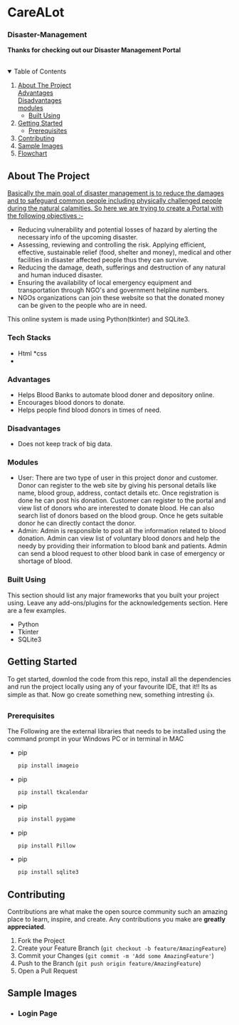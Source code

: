 # CareALot

### Disaster-Management

**Thanks for checking out our Disaster Management Portal**

<!-- PROJECT SHIELDS -->
<!--
*** I'm using markdown "reference style" links for readability.
*** Reference links are enclosed in brackets [ ] instead of parentheses ( ).
*** See the bottom of this document for the declaration of the reference variables
*** for contributors-url, forks-url, etc. This is an optional, concise syntax you may use.
*** https://www.markdownguide.org/basic-syntax/#reference-style-links -->



<!-- PROJECT LOGO -->
<br />

<!-- TABLE OF CONTENTS -->
<details open="open">
  <summary>Table of Contents</summary>
  <ol>
    <li>
      <a href="#about-the-project">About The Project</a>
      <br/>
      <a href="#advantages">Advantages</a>
      <br/>
      <a href="#disadvantages">Disadvantages</a>
      <br/>
      <a href="#modules">modules</a>
      <ul>
        <li><a href="#built-using">Built Using</a></li>
      </ul>
    </li>
    <li>
      <a href="#getting-started">Getting Started</a>
      <ul>
        <li><a href="#prerequisites">Prerequisites</a></li>
      </ul>
    </li>
    <li><a href="#contributing">Contributing</a></li>
    <li><a href="#sample-images">Sample Images</a></li>
    <li><a href="#flowchart">Flowchart</a></li>
  </ol>
</details>



<!-- ABOUT THE PROJECT -->
## About The Project

<u>Basically the main goal of disaster management is to reduce the damages and to safeguard common people including physically challenged people during the natural calamities. So here we are trying to create a Portal with the following objectives :-</b></u> 
                        <ul >
                       <li> Reducing vulnerability and potential losses of hazard by alerting the necessary info of the upcoming disaster. </li>
                       <li>Assessing, reviewing and controlling the risk. Applying efficient, effective, sustainable relief (food, shelter and money), medical and other facilities in disaster affected people thus they can survive. </li> 
                        <li>Reducing the damage, death, sufferings and destruction of any natural and human induced disaster. </li>
                        <li> Ensuring the availability of local emergency equipment and transportation through NGO's and government helpline numbers.</li>
                       <li>NGOs organizations can join these website so that the donated money can be given to the people who are in need.</li> 
                      </ul>
This online system is made using Python(tkinter) and SQLite3.

### Tech Stacks
* Html
*css
*
### Advantages
* Helps Blood Banks to automate blood doner and depository online.
* Encourages blood donors to donate.
* Helps people find blood donors in times of need.
### Disadvantages
* Does not keep track of big data.

### Modules

* User: There are two type of user in this project donor and customer. Donor can register to the web site by giving his personal details like name, blood group, address, contact details etc. Once registration is done he can post his donation. Customer can register to the portal and view list of donors who are interested to donate blood. He can also search list of donors based on the blood group. Once he gets suitable donor he can directly contact the donor.
* Admin: Admin is responsible to post all the information related to blood donation. Admin can view list of voluntary blood donors and help the needy by providing their information to blood bank and patients. Admin can send a blood request to other blood bank in case of emergency or shortage of blood.

### Built Using

This section should list any major frameworks that you built your project using. Leave any add-ons/plugins for the acknowledgements section. Here are a few examples.
* Python
* Tkinter
* SQLite3



<!-- GETTING STARTED -->
## Getting Started

To get started, downlod the code from this repo, install all the dependencies and run the project locally using any of your favourite IDE, that it!! Its as simple as that.
Now go create something new, something intresting 👍.

### Prerequisites

The Following are the external libraries that needs to be installed using the command prompt in your Windows PC or in terminal in MAC 
* pip
  ```sh
  pip install imageio
  ```
  
* pip
  ```sh
  pip install tkcalendar
  ```
  
* pip
  ```sh
  pip install pygame
  ```
  
* pip
  ```sh
  pip install Pillow
  ```
  
* pip
  ```sh
  pip install sqlite3
  ```

<!-- CONTRIBUTING -->
## Contributing

Contributions are what make the open source community such an amazing place to learn, inspire, and create. Any contributions you make are **greatly appreciated**.

1. Fork the Project
2. Create your Feature Branch (`git checkout -b feature/AmazingFeature`)
3. Commit your Changes (`git commit -m 'Add some AmazingFeature'`)
4. Push to the Branch (`git push origin feature/AmazingFeature`)
5. Open a Pull Request

## Sample Images

* ### **Login Page**
